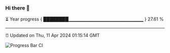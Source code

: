 ### Hi there 👋

⏳ Year progress { ████████▁▁▁▁▁▁▁▁▁▁▁▁▁▁▁▁▁▁▁▁▁▁ } 27.61 %

---

⏰ Updated on Thu, 11 Apr 2024 01:15:14 GMT

![Progress Bar CI](https://github.com/ZhaoGui/ZhaoGui/workflows/Progress%20Bar%20CI/badge.svg)
